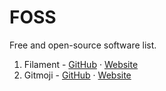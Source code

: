 # FOSS
Free and open-source software list.

1. Filament - [GitHub](https://github.com/filamentphp/filament) · [Website](https://filamentphp.com/)
2. Gitmoji - [GitHub](https://github.com/carloscuesta/gitmoji) · [Website](https://gitmoji.dev/)

